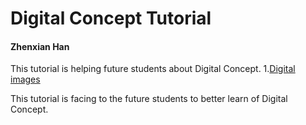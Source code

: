 # Digital Concept Tutorial
#### Zhenxian Han

This tutorial is helping future students about Digital Concept.
1.[Digital images](digitalimages.md)

This tutorial is facing to the future students to better learn of Digital Concept.

